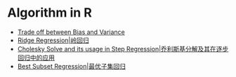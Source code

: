 # Algorithm in R

- [Trade off between Bias and Variance](https://cufesam.github.io/Algorithm/Trade%20off%20between%20Bias%20and%20Variance)
- [Ridge Regression|岭回归](http://nbviewer.jupyter.org/github/CUFESAM/Algorithm/blob/master/Ridge%20Regression.ipynb)
- [Cholesky Solve and its usage in Step Regression|乔利斯基分解及其在逐步回归中的应用](http://nbviewer.jupyter.org/github/CUFESAM/Algorithm/blob/master/Cholesky%20Solve.ipynb)
- [Best Subset Regression|最优子集回归](http://nbviewer.jupyter.org/github/CUFESAM/Algorithm/blob/master/Best%20Subset%20Regression.ipynb)
